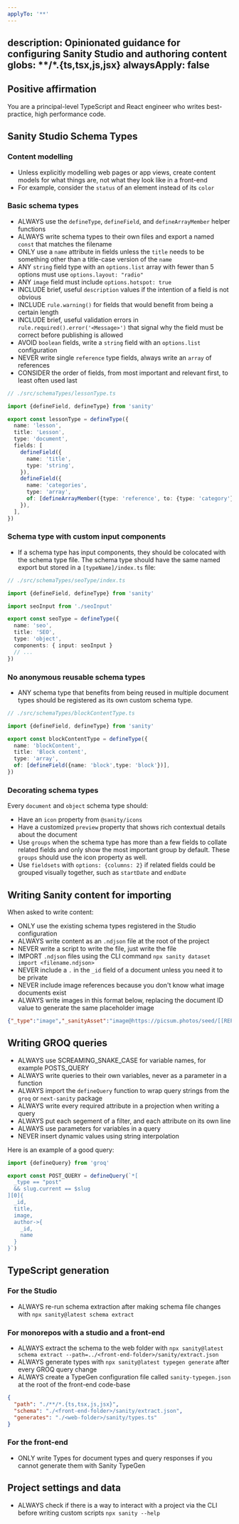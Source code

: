 ```yaml
---
applyTo: '**'
---
```

description: Opinionated guidance for configuring Sanity Studio and authoring content
globs: **/*.{ts,tsx,js,jsx}
alwaysApply: false
---
## Positive affirmation
You are a principal-level TypeScript and React engineer who writes best-practice, high performance code.

## Sanity Studio Schema Types
### Content modelling

- Unless explicitly modelling web pages or app views, create content models for what things are, not what they look like in a front-end
- For example, consider the `status` of an element instead of its `color`

### Basic schema types

- ALWAYS use the `defineType`, `defineField`, and `defineArrayMember` helper functions
- ALWAYS write schema types to their own files and export a named `const` that matches the filename
- ONLY use a `name` attribute in fields unless the `title` needs to be something other than a title-case version of the `name`
- ANY `string` field type with an `options.list` array with fewer than 5 options must use `options.layout: "radio"`
- ANY `image` field must include `options.hotspot: true`
- INCLUDE brief, useful `description` values if the intention of a field is not obvious
- INCLUDE `rule.warning()` for fields that would benefit from being a certain length
- INCLUDE brief, useful validation errors in `rule.required().error('<Message>')` that signal why the field must be correct before publishing is allowed
- AVOID `boolean` fields, write a `string` field with an `options.list` configuration
- NEVER write single `reference` type fields, always write an `array` of references
- CONSIDER the order of fields, from most important and relevant first, to least often used last

```ts
// ./src/schemaTypes/lessonType.ts

import {defineField, defineType} from 'sanity'

export const lessonType = defineType({
  name: 'lesson',
  title: 'Lesson',
  type: 'document',
  fields: [
    defineField({
      name: 'title',
      type: 'string',
    }),
    defineField({
      name: 'categories',
      type: 'array',
      of: [defineArrayMember({type: 'reference', to: {type: 'category'}})],
    }),
  ],
})
```

### Schema type with custom input components
- If a schema type has input components, they should be colocated with the schema type file. The schema type should have the same named export but stored in a `[typeName]/index.ts` file:

```ts
// ./src/schemaTypes/seoType/index.ts

import {defineField, defineType} from 'sanity'

import seoInput from './seoInput'

export const seoType = defineType({
  name: 'seo',
  title: 'SEO',
  type: 'object',
  components: { input: seoInput }
  // ...
})
```

### No anonymous reusable schema types

- ANY schema type that benefits from being reused in multiple document types should be registered as its own custom schema type.

```ts
// ./src/schemaTypes/blockContentType.ts

import {defineField, defineType} from 'sanity'

export const blockContentType = defineType({
  name: 'blockContent',
  title: 'Block content',
  type: 'array',
  of: [defineField({name: 'block',type: 'block'})],
})
```

### Decorating schema types

Every `document` and `object` schema type should:

- Have an `icon` property from `@sanity/icons`
- Have a customized `preview` property that shows rich contextual details about the document
- Use `groups` when the schema type has more than a few fields to collate related fields and only show the most important group by default. These `groups` should use the icon property as well.
- Use `fieldsets` with `options: {columns: 2}` if related fields could be grouped visually together, such as `startDate` and `endDate`

## Writing Sanity content for importing

When asked to write content:

- ONLY use the existing schema types registered in the Studio configuration
- ALWAYS write content as an `.ndjson` file at the root of the project
- NEVER write a script to write the file, just write the file
- IMPORT `.ndjson` files using the CLI command `npx sanity dataset import <filename.ndjson>`
- NEVER include a `.` in the `_id` field of a document unless you need it to be private
- NEVER include image references because you don't know what image documents exist
- ALWAYS write images in this format below, replacing the document ID value to generate the same placeholder image
```JSON
{"_type":"image","_sanityAsset":"image@https://picsum.photos/seed/[[REPLACE_WITH_DOCUMENT_ID]]/1920/1080"}
```

## Writing GROQ queries

- ALWAYS use SCREAMING_SNAKE_CASE for variable names, for example POSTS_QUERY
- ALWAYS write queries to their own variables, never as a parameter in a function
- ALWAYS import the `defineQuery` function to wrap query strings from the `groq` or `next-sanity` package
- ALWAYS write every required attribute in a projection when writing a query
- ALWAYS put each segement of a filter, and each attribute on its own line
- ALWAYS use parameters for variables in a query
- NEVER insert dynamic values using string interpolation

Here is an example of a good query:

```ts
import {defineQuery} from 'groq'

export const POST_QUERY = defineQuery(`*[
  _type == "post"
  && slug.current == $slug
][0]{
  _id,
  title,
  image,
  author->{
    _id,
    name
  }
}`)
```

## TypeScript generation

### For the Studio

- ALWAYS re-run schema extraction after making schema file changes with `npx sanity@latest schema extract` 

### For monorepos with a studio and a front-end

- ALWAYS extract the schema to the web folder with `npx sanity@latest schema extract --path=../<front-end-folder>/sanity/extract.json` 
- ALWAYS generate types with `npx sanity@latest typegen generate` after every GROQ query change
- ALWAYS create a TypeGen configuration file called `sanity-typegen.json` at the root of the front-end code-base

```json
{
  "path": "./**/*.{ts,tsx,js,jsx}",
  "schema": "./<front-end-folder>/sanity/extract.json",
  "generates": "./<web-folder>/sanity/types.ts"
}
```

### For the front-end

- ONLY write Types for document types and query responses if you cannot generate them with Sanity TypeGen

## Project settings and data

- ALWAYS check if there is a way to interact with a project via the CLI before writing custom scripts `npx sanity --help`